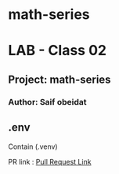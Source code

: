 # math-series

# LAB - Class 02
## Project: math-series
### Author: Saif obeidat


## .env
  Contain (.venv)

  PR link : [Pull Request Link](https://github.com/saifobe/math-series/pull/1)